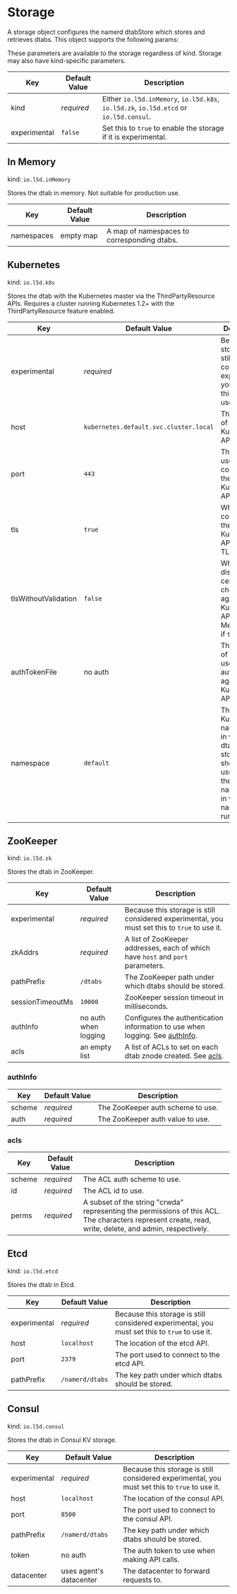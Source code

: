 # Storage

A storage object configures the namerd dtabStore which stores and retrieves
dtabs. This object supports the following params:

<aside class="notice">
These parameters are available to the storage regardless of kind. Storage may also have kind-specific parameters.
</aside>

Key | Default Value | Description
--- | ------------- | -----------
kind | _required_ | Either `io.l5d.inMemory`, `io.l5d.k8s`, `io.l5d.zk`, `io.l5d.etcd` or `io.l5d.consul`.
experimental | `false` | Set this to `true` to enable the storage if it is experimental.

## In Memory

kind: `io.l5d.inMemory`

Stores the dtab in memory.  Not suitable for production use.

Key | Default Value | Description
--- | ------------- | -----------
namespaces | empty map | A map of namespaces to corresponding dtabs.

## Kubernetes

kind: `io.l5d.k8s`

Stores the dtab with the Kubernetes master via the ThirdPartyResource APIs. Requires a cluster
running Kubernetes 1.2+ with the ThirdPartyResource feature enabled.

Key | Default Value | Description
--- | ------------- | -----------
experimental | _required_ | Because this storage is still considered experimental, you must set this to `true` to use it.
host | `kubernetes.default.svc.cluster.local` | The location of the Kubernetes API.
port | `443` | The port used to connect to the Kubernetes API.
tls | `true` | Whether to connect to the Kubernetes API using TLS.
tlsWithoutValidation | `false` | Whether to disable certificate checking against the Kubernetes API. Meaningless if `tls` is false.
authTokenFile | no auth | The location of the token used to authenticate against the Kubernetes API, if any.
namespace | `default` | The Kubernetes namespace in which dtabs will be stored. This should usually be the same namespace in which namerd is running.

## ZooKeeper

kind: `io.l5d.zk`

Stores the dtab in ZooKeeper.

Key | Default Value | Description
--- | ------------- | -----------
experimental | _required_ | Because this storage is still considered experimental, you must set this to `true` to use it.
zkAddrs | _required_ | A list of ZooKeeper addresses, each of which have `host` and `port` parameters.
pathPrefix | `/dtabs` | The ZooKeeper path under which dtabs should be stored.
sessionTimeoutMs | `10000` | ZooKeeper session timeout in milliseconds.
authInfo | no auth when logging | Configures the authentication information to use when logging. See [authInfo](#authInfo).
acls | an empty list | A list of ACLs to set on each dtab znode created. See [acls](#acls).

### authInfo

Key | Default Value | Description
--- | ------------- | -----------
scheme | _required_ | The ZooKeeper auth scheme to use.
auth | _required_ | The ZooKeeper auth value to use.

### acls

Key | Default Value | Description
--- | ------------- | -----------
scheme | _required_ | The ACL auth scheme to use.
id | _required_ | The ACL id to use.
perms | _required_ | A subset of the string "crwda" representing the permissions of this ACL. The characters represent create, read, write, delete, and admin, respectively.

## Etcd

kind: `io.l5d.etcd`

Stores the dtab in Etcd.

Key | Default Value | Description
--- | ------------- | -----------
experimental | _required_ | Because this storage is still considered experimental, you must set this to `true` to use it.
host | `localhost` | The location of the etcd API.
port | `2379` | The port used to connect to the etcd API.
pathPrefix | `/namerd/dtabs` | The key path under which dtabs should be stored.

## Consul

kind: `io.l5d.consul`

Stores the dtab in Consul KV storage.

Key | Default Value | Description
--- | ------------- | -----------
experimental | _required_ | Because this storage is still considered experimental, you must set this to `true` to use it.
host | `localhost` | The location of the consul API.
port | `8500` | The port used to connect to the consul API.
pathPrefix | `/namerd/dtabs` | The key path under which dtabs should be stored.
token | no auth | The auth token to use when making API calls.
datacenter | uses agent's datacenter | The datacenter to forward requests to.
